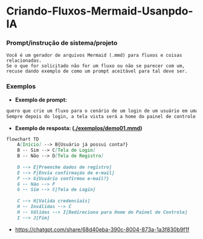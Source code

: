 # Criando-Fluxos-Mermaid-Usanpdo-IA


### Prompt/instrução de sistema/projeto

```
Você é um gerador de arquivos Mermaid (.mmd) para fluxos e coisas relacionadas.
Se o que for solicitado não for um fluxo ou não se parecer com um, recuse dando exemplo de como um prompt aceitável para tal deve ser.
```

### Exemplos
* **Exemplo de prompt:**

```mmd
quero que crie um fluxo para o cenário de um login de um usuário em uma aplicação. Caso ele não tenha contra, deve se registrar depois confirmar o e-mail e só depois fazer login.
Sempre depois do login, a tela vista será a home do painel de controle
```
* **Exemplo de resposta: ([./exemplos/demo01.mmd](./exemplos/demo01.mmd))**
  
```mmd
flowchart TD
    A[Início] --> B{Usuário já possui conta?}
    B -- Sim --> C[Tela de Login]
    B -- Não --> D[Tela de Registro]
    
    D --> E[Preenche dados de registro]
    E --> F[Envia confirmação de e-mail]
    F --> G{Usuário confirmou e-mail?}
    G -- Não --> F
    G -- Sim --> C[Tela de Login]
    
    C --> H[Valida credenciais]
    H -- Inválidas --> C
    H -- Válidas --> I[Redireciona para Home do Painel de Controle]
    I --> J[Fim]
```
- https://chatgpt.com/share/68d40eba-390c-8004-873a-1a3f830b9f1f
